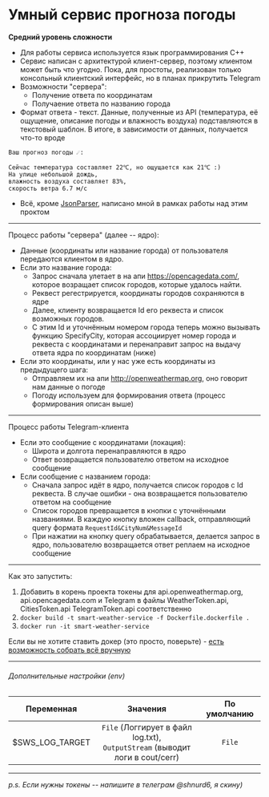 # Умный сервис прогноза погоды
**Средний уровень сложности**

- Для работы сервиса используется язык программирования C++
- Сервис написан с архитектурой клиент-сервер, поэтому клиентом может быть что угодно. Пока, для простоты, реализован только консольный клиентский интерфейс, но в планах прикрутить Telegram
- Возможности "сервера":
    - Получение ответа по координатам
    - Получаение ответа по названию города
- Формат ответа - текст. Данные, полученные из API (температура, её ощущение, описание погоды и влажность воздуха) подставляются в текстовый шаблон. В итоге, в зависимости от данных, получается что-то вроде 

````
Ваш прогноз погоды ☄:

Сейчас температура составляет 22℃, но ощущается как 21℃ :)
На улице небольшой дождь,
влажность воздуха составляет 83%,
скорость ветра 6.7 м/c
````

- Всё, кроме [JsonParser](https://github.com/nlohmann/json "Тут ссылка на использованный мной модуль для парсига JSON"), написано мной в рамках работы над этим проктом

---

Процесс работы "сервера" (далее -- ядро):
- Данные (координаты или название города) от пользователя передаются клиентом в ядро.
- Если это название города: 
    - Запрос сначала улетает в на апи https://opencagedata.com/, которое возращает список городов, которые удалось найти.
    - Реквест регестрируется, координаты городов сохраняются в ядре 
    - Далее, клиенту возвращается Id его реквеста и список возможных городов. 
    - С этим Id и уточнённым номером города теперь можно вызывать функцию SpecifyCity, которая ассоциирует номер города и реквеста с координатами и перенаправит запрос на выдачу ответа ядра по координатам (ниже) 
- Если это координаты, или у нас уже есть координаты из предыдущего шага:
    - Отправляем их на апи http://openweathermap.org, оно говорит нам данные о погоде
    - Погоду используем для формирования ответа (процесс формирования описан выше)

---

Процесс работы Telegram-клиента

- Если это сообщение с координатами (локация):
    - Широта и долгота перенаправляются в ядро
    - Ответ возвращается пользователю ответом на исходное сообщение
- Если сообщение с названием города:
    - Сначала запрос идёт в ядро, получается список городов с Id реквеста. В случае ошибки - она возвращается пользователю ответом на сообщение
    - Список городов превращается в кнопки с уточнёнными названиями. В каждую кнопку вложен callback, отправляющий query формата `RequestId&CityNum&MessageId`
    - При нажатии на кнопку query обрабатывается, делается запрос в ядро, пользователю возвращается ответ реплаем на исходное сообщение 

---

Как это запустить:

1) Добавить в корень проекта токены для api.openweathermap.org, api.opencagedata.com и Telegram в файлы WeatherToken.api, CitiesToken.api TelegramToken.api соответственно
2) `docker build -t smart-weather-service -f Dockerfile.dockerfile .`
3) `docker run -it smart-weather-service`

Если вы не хотите ставить докер (это просто, поверьте) - [есть возможность собрать всё вручную](ManualBuild.md "ссылка на инструкцию")

---

###### Дополнительные настройки (env)

| Переменная          | Значения             | По умолчанию |
| ------------------- | :------------------: | :----------: |
| $SWS_LOG_TARGET | `File` (Логгирует в файл log.txt), <br> `OutputStream` (выводит логи в cout/cerr) | `File` |

---

_p.s. Если нужны токены -- напишите в телеграм @shnurd6, я скину)_
